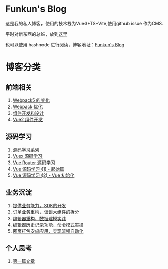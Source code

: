 # Funkun's Blog

这是我的私人博客，使用的技术栈为Vue3+TS+Vite,使用github issue 作为CMS.

平时对新东西的总结，放到[这里](https://github.com/vivipure/TIL)

也可以使用 hashnode 进行阅读，博客地址：[Funkun's Blog](https://funkun.hashnode.dev/)

# 博客分类

## 前端相关
1. [Webpack5 的变化](https://github.com/vivipure/blog/issues/2)
2. [Webpack 优化](https://github.com/vivipure/blog/issues/3)
3. [组件开发和设计](https://github.com/vivipure/blog/issues/4)
4. [Vue2 组件开发](https://github.com/vivipure/blog/issues/5)

## 源码学习
1. [源码学习系列](https://github.com/vivipure/blog/issues/7)
2. [Vuex 源码学习](https://github.com/vivipure/blog/issues/6)
3. [Vue Router 源码学习](https://github.com/vivipure/blog/issues/8)
3. [Vue 源码学习 (1) - 起始篇](https://github.com/vivipure/blog/issues/14)
3. [Vue 源码学习 (2) - Vue 初始化](https://github.com/vivipure/blog/issues/15)

## 业务沉淀
1. [提供业务能力，SDK的开发](https://github.com/vivipure/blog/issues/10)
2. [订单业务重构，谈谈大组件的拆分](https://github.com/vivipure/blog/issues/9)
2. [编辑器重构，数据建模实践](https://github.com/vivipure/blog/issues/11)
2. [编辑器历史记录功能，命令模式实操](https://github.com/vivipure/blog/issues/12)
3. [网页打包安卓应用，实现流程自动化](https://github.com/vivipure/blog/issues/13)


## 个人思考
1. [第一篇文章](https://github.com/vivipure/blog/issues/1)
